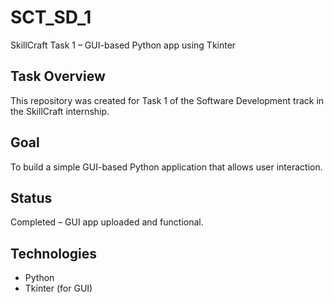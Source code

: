 # SCT_SD_1
SkillCraft Task 1 – GUI-based Python app using Tkinter
## Task Overview
This repository was created for Task 1 of the Software Development track in the SkillCraft internship.

## Goal
To build a simple GUI-based Python application that allows user interaction.

## Status
Completed – GUI app uploaded and functional.
## Technologies
- Python
- Tkinter (for GUI)


